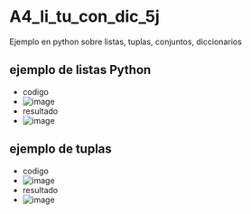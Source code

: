 # A4_li_tu_con_dic_5j
Ejemplo en python sobre listas, tuplas, conjuntos, diccionarios
## ejemplo de listas Python
- codigo
- ![image](https://github.com/user-attachments/assets/86149787-9f4d-414d-b254-815dc2764016)
- resultado
- ![image](https://github.com/user-attachments/assets/ff485b45-d75c-4f72-ac24-35aa62780846)
## ejemplo de tuplas
- codigo
- ![image](https://github.com/user-attachments/assets/8e0794f7-a274-462a-b3db-6628b5749297)
- resultado
- ![image](https://github.com/user-attachments/assets/9168626e-d59d-4286-9929-987130d5cd1d)

